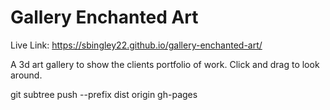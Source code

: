 # Gallery Enchanted Art

Live Link: https://sbingley22.github.io/gallery-enchanted-art/


A 3d art gallery to show the clients portfolio of work.
Click and drag to look around.

git subtree push --prefix dist origin gh-pages
